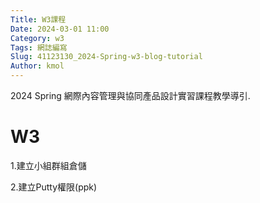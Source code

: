 ```yaml
---
Title: W3課程 
Date: 2024-03-01 11:00
Category: w3
Tags: 網誌編寫
Slug: 41123130_2024-Spring-w3-blog-tutorial
Author: kmol
---
```


2024 Spring 網際內容管理與協同產品設計實習課程教學導引.

<!-- PELICAN_END_SUMMARY -->

# W3
1.建立小組群組倉儲

2.建立Putty權限(ppk)